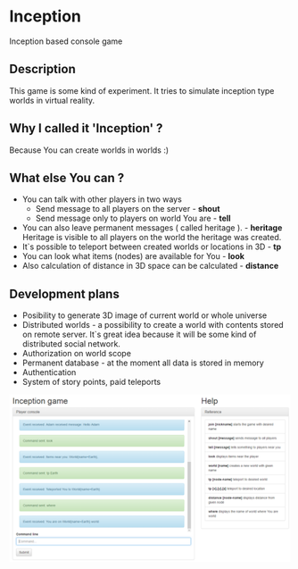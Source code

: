 # Inception
Inception based console game

## Description
This game is some kind of experiment.
It tries to simulate inception type worlds in virtual reality.

## Why I called it 'Inception' ?
Because You can create worlds in worlds :)

## What else You can ?
* You can talk with other players in two ways
    * Send message to all players on the server - **shout**
    * Send message only to players on world You are - **tell**
* You can also leave permanent messages ( called heritage ). - **heritage**
Heritage is visible to all players on the world the heritage was created.
* It`s possible to teleport between created worlds or locations in 3D - **tp**
* You can look what items (nodes) are available for You - **look**
* Also calculation of distance in 3D space can be calculated - **distance**

## Development plans
* Posibility to generate 3D image of current world or whole universe
* Distributed worlds - a possibility to create a world with contents
stored on remote server. It`s great idea because it will be some kind of
distributed social network.
* Authorization on world scope
* Permanent database - at the moment all data is stored in memory
* Authentication
* System of story points, paid teleports

![Image of console](screenshots/inception.png)
